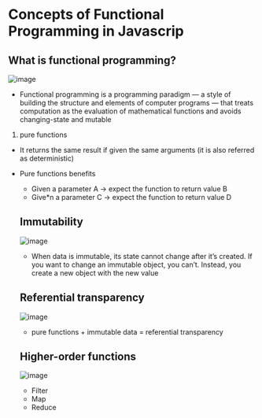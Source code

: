 # Concepts of Functional Programming in Javascrip

## What is functional programming?
![image](https://www.xenonstack.com/hubfs/xenonstack-functional-programming.png)

* Functional programming is a programming paradigm — a style of building the structure and elements of computer programs — that treats computation as the evaluation of mathematical functions and avoids changing-state and mutable


1. pure functions
* It returns the same result if given the same arguments (it is also referred as deterministic)

* Pure functions benefits
   * Given a parameter A → expect the function to return value B
   * Give*n a parameter C → expect the function to return value D


   ## Immutability
   ![image](https://grammartop.com/wp-content/uploads/2020/11/unchanging-a79ead2f8d5ec9cf84ee8488d1af8a2bb1ec21ef.png)

   * When data is immutable, its state cannot change after it’s created. If you want to change an immutable object, you can’t. Instead, you create a new object with the new value


   ## Referential transparency
   ![image](https://miro.medium.com/max/945/1*Uzlec5YaBb1Mtv7mPDq7hA.png
   )
   * pure functions + immutable data = referential transparency

   ## Higher-order functions


   ![image](https://www.globalnerdy.com/wp-content/uploads/2016/06/map-filter-reduce-in-emoji-1.png)

   * Filter
   * Map
   * Reduce
